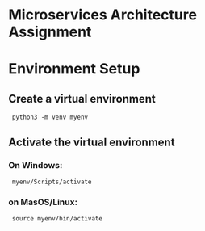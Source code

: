 # Microservices Architecture Assignment

# Environment Setup
## Create a virtual environment
     python3 -m venv myenv
## Activate the virtual environment
### On Windows:
     myenv/Scripts/activate
### on MasOS/Linux:
     source myenv/bin/activate
